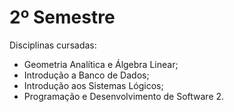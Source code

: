 # 2º Semestre

Disciplinas cursadas:

* Geometria Analítica e Álgebra Linear;
* Introdução a Banco de Dados;
* Introdução aos Sistemas Lógicos;
* Programação e Desenvolvimento de Software 2.